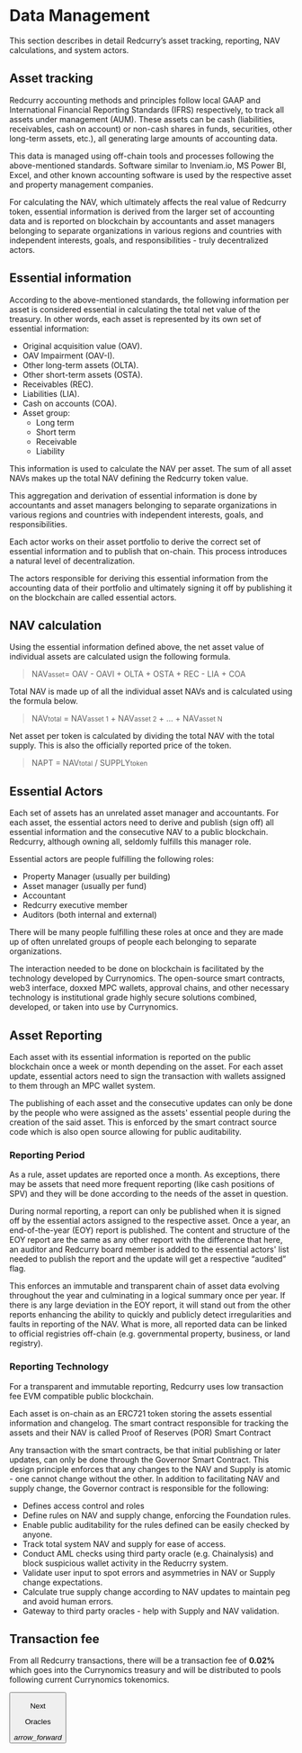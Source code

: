 # Data Management
This section describes in detail Redcurry’s asset tracking, reporting, NAV calculations, and system actors.

## Asset tracking
Redcurry accounting methods and principles follow local GAAP and International Financial Reporting Standards (IFRS) respectively, to track all assets under management (AUM). These assets can be cash (liabilities, receivables, cash on account) or non-cash shares in funds, securities, other long-term assets, etc.), all generating large amounts of accounting data.

This data is managed using off-chain tools and processes following the above-mentioned standards. Software similar to Inveniam.io, MS Power BI, Excel, and other known accounting software is used by the respective asset and property management companies.

For calculating the NAV, which ultimately affects the real value of Redcurry token, essential information is derived from the larger set of accounting data and is reported on blockchain by accountants and asset managers belonging to separate organizations in various regions and countries with independent interests, goals, and responsibilities - truly decentralized actors.

## Essential information
According to the above-mentioned standards, the following information per asset is considered essential in calculating the total net value of the treasury. In other words, each asset is represented by its own set of essential information:

* Original acquisition value (OAV).
* OAV Impairment (OAV-I).
* Other long-term assets (OLTA).
* Other short-term assets (OSTA).
* Receivables (REC).
* Liabilities (LIA).
* Cash on accounts (COA).
* Asset group:
    * Long term
    * Short term
    * Receivable
    * Liability

This information is used to calculate the NAV per asset. The sum of all asset NAVs makes up the total NAV defining the Redcurry token value.

This aggregation and derivation of essential information is done by accountants and asset managers belonging to separate organizations in various regions and countries with independent interests, goals, and responsibilities.

Each actor works on their asset portfolio to derive the correct set of essential information and to publish that on-chain. This process introduces a natural level of decentralization. 

The actors responsible for deriving this essential information from the accounting data of their portfolio and ultimately signing it off by publishing it on the blockchain are called essential actors.    

## NAV calculation
Using the essential information defined above, the net asset value of individual assets are calculated usign the following formula.

> NAV<small>asset</small>= OAV - OAVI + OLTA + OSTA + REC - LIA + COA

Total NAV is made up of all the individual asset NAVs and is calculated using the formula below.
> NAV<small>total</small> = NAV<small>asset 1</small> + NAV<small>asset 2</small> + ... + NAV<small>asset N</small>

Net asset per token is calculated by dividing the total NAV with the total supply. This is also the officially reported price of the token.
> NAPT = NAV<small>total</small> / SUPPLY<small>token</small>

## Essential Actors
Each set of assets has an unrelated asset manager and accountants. For each asset, the essential actors need to derive and publish (sign off) all essential information and the consecutive NAV to a public blockchain. Redcurry, although owning all, seldomly fulfills this manager role. 

Essential actors are people fulfilling the following roles:
* Property Manager (usually per building)
* Asset manager (usually per fund)
* Accountant
* Redcurry executive member
* Auditors (both internal and external)

There will be many people fulfilling these roles at once and they are made up of often unrelated groups of people each belonging to separate organizations.

The interaction needed to be done on blockchain is facilitated by the technology developed by Currynomics. The open-source smart contracts, web3 interface, doxxed MPC wallets, approval chains, and other necessary technology is institutional grade highly secure solutions combined, developed, or taken into use by Currynomics.

## Asset Reporting
Each asset with its essential information is reported on the public blockchain once a week or month depending on the asset. For each asset update, essential actors need to sign the transaction with wallets assigned to them through an MPC wallet system.

The publishing of each asset and the consecutive updates can only be done by the people who were assigned as the assets' essential people during the creation of the said asset. This is enforced by the smart contract source code which is also open source allowing for public auditability.

### Reporting Period
As a rule, asset updates are reported once a month. As exceptions, there may be assets that need more frequent reporting (like cash positions of SPV) and they will be done according to the needs of the asset in question.

During normal reporting, a report can only be published when it is signed off by the essential actors assigned to the respective asset. Once a year, an end-of-the-year (EOY) report is published. The content and structure of the EOY report are the same as any other report with the difference that here, an auditor and Redcurry board member is added to the essential actors' list needed to publish the report and the update will get a respective “audited” flag.

This enforces an immutable and transparent chain of asset data evolving throughout the year and culminating in a logical summary once per year. If there is any large deviation in the EOY report, it will stand out from the other reports enhancing the ability to quickly and publicly detect irregularities and faults in reporting of the NAV. What is more, all reported data can be linked to official registries off-chain (e.g. governmental property, business, or land registry).

### Reporting Technology
For a transparent and immutable reporting, Redcurry uses low transaction fee EVM compatible public blockchain.

Each asset is on-chain as an ERC721 token storing the assets essential information and changelog. The smart contract responsible for tracking the assets and their NAV is called Proof of Reserves (POR) Smart Contract

Any transaction with the smart contracts, be that initial publishing or later updates, can only be done through the Governor Smart Contract. This design principle enforces that any changes to the NAV and Supply is atomic - one cannot change without the other. In addition to facilitating NAV and supply change, the Governor contract is responsible for the following:
* Defines access control and roles
* Define rules on NAV and supply change, enforcing the Foundation rules.
* Enable public auditability for the rules defined can be easily checked by anyone.
* Track total system NAV and supply for ease of access.
* Conduct AML checks using third party oracle (e.g. Chainalysis) and block suspicious wallet activity in the Reducrry system.
* Validate user input to spot errors and asymmetries in NAV or Supply change expectations.
* Calculate true supply change according to NAV updates to maintain peg and avoid human errors.
* Gateway to third party oracles - help with Supply and NAV validation.

## Transaction fee
From all Redcurry transactions, there will be a transaction fee of **0.02%** which goes into the Currynomics treasury and will be distributed to pools following current Currynomics tokenomics.

<a href="/#/asset/technology/oracle">
    <button class="nextButton" >
        <div class="copy">
            <p class="title">Next</p>
            <p class="value">Oracles</p>
        </div>
        <div class="icon"><i class="material-icons">arrow_forward</i></div>
    </button>
</a>

<!-- [Next: Oracles](/asset/technology/oracle.md) -->
